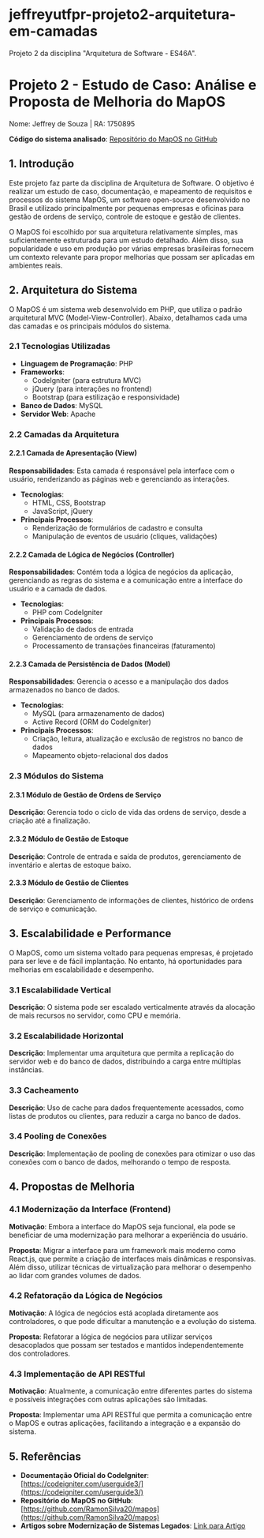 # jeffreyutfpr-projeto2-arquitetura-em-camadas
Projeto 2 da disciplina "Arquitetura de Software - ES46A".

# Projeto 2 - Estudo de Caso: Análise e Proposta de Melhoria do MapOS

Nome: Jeffrey de Souza | RA: 1750895

**Código do sistema analisado**: [Repositório do MapOS no GitHub](https://github.com/RamonSilva20/mapos)

## 1. Introdução

Este projeto faz parte da disciplina de Arquitetura de Software. O objetivo é realizar um estudo de caso, documentação, e mapeamento de requisitos e processos do sistema MapOS, um software open-source desenvolvido no Brasil e utilizado principalmente por pequenas empresas e oficinas para gestão de ordens de serviço, controle de estoque e gestão de clientes.

O MapOS foi escolhido por sua arquitetura relativamente simples, mas suficientemente estruturada para um estudo detalhado. Além disso, sua popularidade e uso em produção por várias empresas brasileiras fornecem um contexto relevante para propor melhorias que possam ser aplicadas em ambientes reais.

## 2. Arquitetura do Sistema

O MapOS é um sistema web desenvolvido em PHP, que utiliza o padrão arquitetural MVC (Model-View-Controller). Abaixo, detalhamos cada uma das camadas e os principais módulos do sistema.

### 2.1 Tecnologias Utilizadas

- **Linguagem de Programação**: PHP
- **Frameworks**:
  - CodeIgniter (para estrutura MVC)
  - jQuery (para interações no frontend)
  - Bootstrap (para estilização e responsividade)
- **Banco de Dados**: MySQL
- **Servidor Web**: Apache

### 2.2 Camadas da Arquitetura

#### 2.2.1 Camada de Apresentação (View)

**Responsabilidades**: Esta camada é responsável pela interface com o usuário, renderizando as páginas web e gerenciando as interações.

- **Tecnologias**:
  - HTML, CSS, Bootstrap
  - JavaScript, jQuery
- **Principais Processos**:
  - Renderização de formulários de cadastro e consulta
  - Manipulação de eventos de usuário (cliques, validações)

#### 2.2.2 Camada de Lógica de Negócios (Controller)

**Responsabilidades**: Contém toda a lógica de negócios da aplicação, gerenciando as regras do sistema e a comunicação entre a interface do usuário e a camada de dados.

- **Tecnologias**:
  - PHP com CodeIgniter
- **Principais Processos**:
  - Validação de dados de entrada
  - Gerenciamento de ordens de serviço
  - Processamento de transações financeiras (faturamento)

#### 2.2.3 Camada de Persistência de Dados (Model)

**Responsabilidades**: Gerencia o acesso e a manipulação dos dados armazenados no banco de dados.

- **Tecnologias**:
  - MySQL (para armazenamento de dados)
  - Active Record (ORM do CodeIgniter)
- **Principais Processos**:
  - Criação, leitura, atualização e exclusão de registros no banco de dados
  - Mapeamento objeto-relacional dos dados

### 2.3 Módulos do Sistema

#### 2.3.1 Módulo de Gestão de Ordens de Serviço

**Descrição**: Gerencia todo o ciclo de vida das ordens de serviço, desde a criação até a finalização.

#### 2.3.2 Módulo de Gestão de Estoque

**Descrição**: Controle de entrada e saída de produtos, gerenciamento de inventário e alertas de estoque baixo.

#### 2.3.3 Módulo de Gestão de Clientes

**Descrição**: Gerenciamento de informações de clientes, histórico de ordens de serviço e comunicação.

## 3. Escalabilidade e Performance

O MapOS, como um sistema voltado para pequenas empresas, é projetado para ser leve e de fácil implantação. No entanto, há oportunidades para melhorias em escalabilidade e desempenho.

### 3.1 Escalabilidade Vertical

**Descrição**: O sistema pode ser escalado verticalmente através da alocação de mais recursos no servidor, como CPU e memória.

### 3.2 Escalabilidade Horizontal

**Descrição**: Implementar uma arquitetura que permita a replicação do servidor web e do banco de dados, distribuindo a carga entre múltiplas instâncias.

### 3.3 Cacheamento

**Descrição**: Uso de cache para dados frequentemente acessados, como listas de produtos ou clientes, para reduzir a carga no banco de dados.

### 3.4 Pooling de Conexões

**Descrição**: Implementação de pooling de conexões para otimizar o uso das conexões com o banco de dados, melhorando o tempo de resposta.

## 4. Propostas de Melhoria

### 4.1 Modernização da Interface (Frontend)

**Motivação**: Embora a interface do MapOS seja funcional, ela pode se beneficiar de uma modernização para melhorar a experiência do usuário.

**Proposta**: Migrar a interface para um framework mais moderno como React.js, que permite a criação de interfaces mais dinâmicas e responsivas. Além disso, utilizar técnicas de virtualização para melhorar o desempenho ao lidar com grandes volumes de dados.

### 4.2 Refatoração da Lógica de Negócios

**Motivação**: A lógica de negócios está acoplada diretamente aos controladores, o que pode dificultar a manutenção e a evolução do sistema.

**Proposta**: Refatorar a lógica de negócios para utilizar serviços desacoplados que possam ser testados e mantidos independentemente dos controladores.

### 4.3 Implementação de API RESTful

**Motivação**: Atualmente, a comunicação entre diferentes partes do sistema e possíveis integrações com outras aplicações são limitadas.

**Proposta**: Implementar uma API RESTful que permita a comunicação entre o MapOS e outras aplicações, facilitando a integração e a expansão do sistema.

## 5. Referências

- **Documentação Oficial do CodeIgniter**: [https://codeigniter.com/userguide3/](https://codeigniter.com/userguide3/)
- **Repositório do MapOS no GitHub**: [https://github.com/RamonSilva20/mapos](https://github.com/RamonSilva20/mapos)
- **Artigos sobre Modernização de Sistemas Legados**: [Link para Artigo](https://www.objective.com.br/insights/modernizacao-de-sistemas-legados/)
